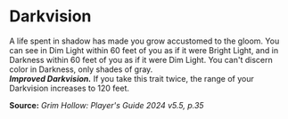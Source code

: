 # Darkvision

A life spent in shadow has made you grow accustomed to the gloom. You can see in Dim Light within 60 feet of you as if it were Bright Light, and in Darkness within 60 feet of you as if it were Dim Light. You can't discern color in Darkness, only shades of gray.  
***Improved Darkvision.*** If you take this trait twice, the range of your Darkvision increases to 120 feet.

**Source:** *Grim Hollow: Player's Guide 2024 v5.5, p.35*